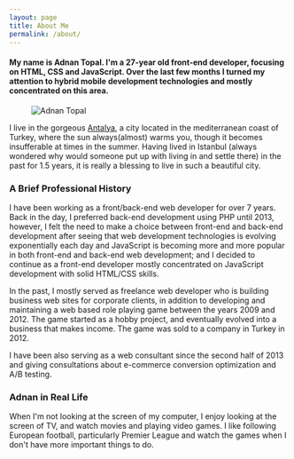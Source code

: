 ```yaml
---
layout: page
title: About Me
permalink: /about/
---
```


#### My name is Adnan Topal. I'm a 27-year old front-end developer, focusing on **HTML**, **CSS** and **JavaScript**. Over the last few months I turned my attention to **hybrid mobile development** technologies and mostly concentrated on this area.

<figure class="figure figure--outer about-image">
    <img src="http://placehold.it/1000x400" alt="Adnan Topal">
</figure>

I live in the gorgeous [Antalya](https://www.google.de/maps/place/Antalya,+Turkey/@36.8980543,30.6480653,7z), a city located in the mediterranean coast of Turkey, where the sun always(almost) warms you, though it becomes insufferable at times in the summer. Having lived in Istanbul (always wondered why would someone put up with living in and settle there) in the past for 1.5 years, it is really a blessing to live in such a beautiful city.

### A Brief Professional History

I have been working as a front/back-end web developer for over 7 years. Back in the day, I preferred back-end development using PHP until 2013, however, I felt the need to make a choice between front-end and back-end development after seeing that web development technologies is evolving exponentially each day and JavaScript is becoming more and more popular in both front-end and back-end web development; and I decided to continue as a front-end developer mostly concentrated on JavaScript development with solid HTML/CSS skills.

In the past, I mostly served as freelance web developer who is building business web sites for corporate clients, in addition to developing and maintaining a web based role playing game between the years 2009 and 2012. The game started as a hobby project, and eventually evolved into a business that makes income. The game was sold to a company in Turkey in 2012.

I have been also serving as a web consultant since the second half of 2013 and giving consultations about e-commerce conversion optimization and A/B testing.

### Adnan in Real Life

When I'm not looking at the screen of my computer, I enjoy looking at the screen of TV, and watch movies and playing video games. I like following European football, particularly Premier League and watch the games when I don't have more important things to do.